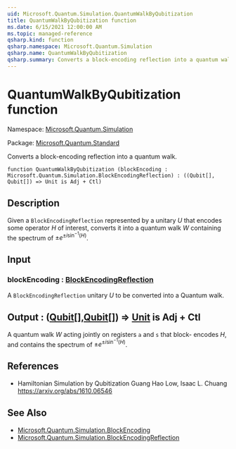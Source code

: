 ```yaml
---
uid: Microsoft.Quantum.Simulation.QuantumWalkByQubitization
title: QuantumWalkByQubitization function
ms.date: 6/15/2021 12:00:00 AM
ms.topic: managed-reference
qsharp.kind: function
qsharp.namespace: Microsoft.Quantum.Simulation
qsharp.name: QuantumWalkByQubitization
qsharp.summary: Converts a block-encoding reflection into a quantum walk.
---
```


# QuantumWalkByQubitization function

Namespace: [Microsoft.Quantum.Simulation](xref:Microsoft.Quantum.Simulation)

Package: [Microsoft.Quantum.Standard](https://nuget.org/packages/Microsoft.Quantum.Standard)


Converts a block-encoding reflection into a quantum walk.

```qsharp
function QuantumWalkByQubitization (blockEncoding : Microsoft.Quantum.Simulation.BlockEncodingReflection) : ((Qubit[], Qubit[]) => Unit is Adj + Ctl)
```


## Description

Given a `BlockEncodingReflection` represented by a unitary $U$that encodes some operator $H$ of interest, converts it into a quantumwalk $W$ containing the spectrum of $\pm e^{\pm i\sin^{-1}(H)}$.

## Input

### blockEncoding : [BlockEncodingReflection](xref:Microsoft.Quantum.Simulation.BlockEncodingReflection)

A `BlockEncodingReflection` unitary $U$ to be converted into a Quantumwalk.



## Output : ([Qubit](xref:microsoft.quantum.qsharp.valueliterals#qubit-literals)[],[Qubit](xref:microsoft.quantum.qsharp.valueliterals#qubit-literals)[]) => [Unit](xref:microsoft.quantum.qsharp.valueliterals#unit-literal)  is Adj + Ctl

A quantum walk $W$ acting jointly on registers `a` and `s` that block-encodes $H$, and contains the spectrum of $\pm e^{\pm i\sin^{-1}(H)}$.

## References

- Hamiltonian Simulation by Qubitization  Guang Hao Low, Isaac L. Chuang  https://arxiv.org/abs/1610.06546

## See Also

- [Microsoft.Quantum.Simulation.BlockEncoding](xref:Microsoft.Quantum.Simulation.BlockEncoding)
- [Microsoft.Quantum.Simulation.BlockEncodingReflection](xref:Microsoft.Quantum.Simulation.BlockEncodingReflection)